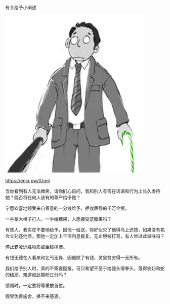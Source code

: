 有关给予小阐述


![大棒子和糖](https://github.com/ywangnccu/ywang/blob/main/images/BIGSTICKCANDY.jpg)

https://encr.pw/tUqnl

当你看到有人无法微笑，请你扪心自问，我和别人有否在话语和行为上长久虐待她？能否将任何人该有的尊严给予她？

宁愿欢喜地领受来自善意的一分钱给予，拒收屈辱的千万金银。

一手拿大棒子打人，一手给糖果，人愿接受这糖果吗？

有些人，我实在不要他给予，因他一给送，你好似欠了他得马上还馈，如果没有机会立刻还他债，那他一定加上千倍利息报复。无止境被打骂，有人尝过此滋味吗？

停止霸凌远胜物质或金钱捐赠。

有钱无德在人看来和乞丐无异，因他除了有钱，灵里贫穷得一无所有。

我们给予别人时，真的不需要回报，可只希望不至于给馒头得拳头，落得农妇和蛇的结局，难道如此期盼过分吗？

馈赠时，一定要将尊重放首位。

假冒伪善施舍，换不来感恩。
